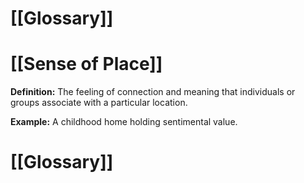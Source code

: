 # [[Glossary]]

# [[Sense of Place]] 
**Definition:** The feeling of connection and meaning that individuals or groups associate with a particular location.

**Example:**  A childhood home holding sentimental value.

# [[Glossary]]